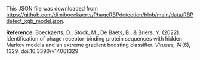 This JSON file was downloaded from https://github.com/dimiboeckaerts/PhageRBPdetection/blob/main/data/RBPdetect_xgb_model.json. 

**Reference**:
Boeckaerts, D., Stock, M., De Baets, B., & Briers, Y. (2022). Identification of phage receptor-binding protein sequences with hidden Markov models and an extreme
gradient boosting classifier. *Viruses, 14*(6), 1329. doi:10.3390/v14061329
